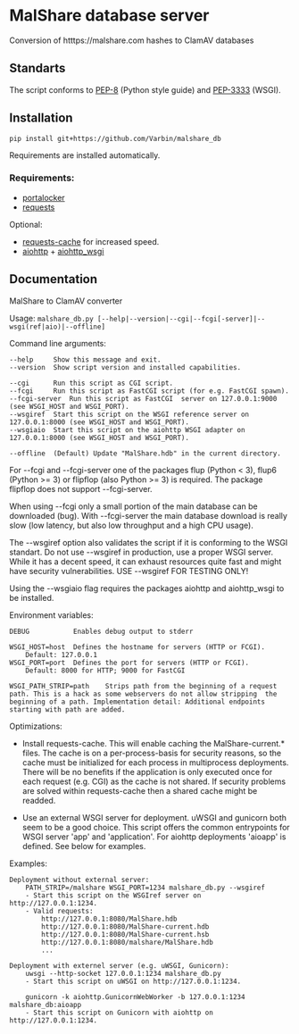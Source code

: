 # MalShare database server
Conversion of htttps://malshare.com hashes to ClamAV databases

## Standarts

The script conforms to
[PEP-8](https://www.python.org/dev/peps/pep-0008/) (Python style guide) and
[PEP-3333](https://www.python.org/dev/peps/pep-3333/) (WSGI).

## Installation

`pip install git+https://github.com/Varbin/malshare_db`

Requirements are installed automatically.

### Requirements:
 - [portalocker](https://pypi.org/project/portalocker/)
 - [requests](https://pypi.org/project/requests/)

Optional:
 - [requests-cache](https://pypi.projects/requests-cache/) for increased speed.
 - [aiohttp](https://pypi.org/project/aiohttp/) + [aiohttp_wsgi](https://pypi.python.org/pypi/aiohttp_wsgi/)

## Documentation


MalShare to ClamAV converter

Usage: `malshare_db.py [--help|--version|--cgi|--fcgi[-server]|--wsgi(ref|aio)|--offline]`

Command line arguments:

    --help     Show this message and exit.
    --version  Show script version and installed capabilities.

    --cgi      Run this script as CGI script.
    --fcgi     Run this script as FastCGI script (for e.g. FastCGI spawn).
    --fcgi-server  Run this script as FastCGI  server on 127.0.0.1:9000 (see WSGI_HOST and WSGI_PORT).
    --wsgiref  Start this script on the WSGI reference server on 127.0.0.1:8000 (see WSGI_HOST and WSGI_PORT).
    --wsgiaio  Start this script on the aiohttp WSGI adapter on 127.0.0.1:8000 (see WSGI_HOST and WSGI_PORT).

    --offline  (Default) Update "MalShare.hdb" in the current directory.


For --fcgi and --fcgi-server one of the packages flup (Python < 3), flup6 (Python >= 3) or flipflop (also Python >= 3) is required. The package flipflop does not support --fcgi-server.

When using --fcgi only a small portion of the main database can be downloaded (bug). With --fcgi-server the main database download is really slow (low latency, but also low throughput and a high CPU usage).

The --wsgiref option also validates the script if it is conforming to the WSGI standart. Do not use --wsgiref in production, use a proper WSGI server. While it has a decent speed, it can exhaust resources quite fast and might have security vulnerabilities. USE --wsgiref FOR TESTING ONLY!

Using the --wsgiaio flag requires the packages aiohttp and aiohttp_wsgi to be installed.


Environment variables:

    DEBUG           Enables debug output to stderr

    WSGI_HOST=host  Defines the hostname for servers (HTTP or FCGI).
        Default: 127.0.0.1
    WSGI_PORT=port  Defines the port for servers (HTTP or FCGI).
        Default: 8000 for HTTP; 9000 for FastCGI

    WSGI_PATH_STRIP=path    Strips path from the beginning of a request path. This is a hack as some webservers do not allow stripping  the beginning of a path. Implementation detail: Additional endpoints starting with path are added.

Optimizations:
 - Install requests-cache. This will enable caching the MalShare-current.* files. The cache is on a per-process-basis for security reasons, so the cache must be initialized for each process in multiprocess deployments. There will be no benefits if the application is only executed once for each request (e.g. CGI) as the cache is not shared. If security problems are solved within requests-cache then a shared cache might be readded.

 - Use an external WSGI server for deployment. uWSGI and gunicorn both seem to be a good choice. This script offers the common entrypoints for WSGI server 'app' and 'application'. For aiohttp deployments 'aioapp' is defined. See below for examples.

Examples:

    Deployment without external server:
        PATH_STRIP=/malshare WSGI_PORT=1234 malshare_db.py --wsgiref
        - Start this script on the WSGIref server on http://127.0.0.1:1234.
        - Valid requests:
            http://127.0.0.1:8080/MalShare.hdb
            http://127.0.0.1:8080/MalShare-current.hdb
            http://127.0.0.1:8080/MalShare-current.hsb
            http://127.0.0.1:8080/malshare/MalShare.hdb
            ...

    Deployment with externel server (e.g. uWSGI, Gunicorn):
        uwsgi --http-socket 127.0.0.1:1234 malshare_db.py
        - Start this script on uWSGI on http://127.0.0.1:1234.

        gunicorn -k aiohttp.GunicornWebWorker -b 127.0.0.1:1234 malshare_db:aioapp
        - Start this script on Gunicorn with aiohttp on http://127.0.0.1:1234.



